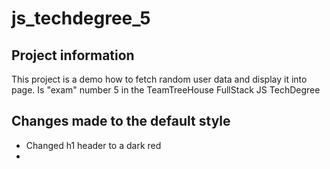 # js_techdegree_5

## Project information
This project is a demo how to fetch random user data and display it into page. Is "exam" number 5 in the TeamTreeHouse FullStack JS TechDegree 


## Changes made to the default style
- Changed h1 header to a dark red
- 